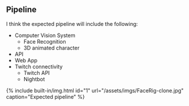 ## Pipeline

I think the expected pipeline will include the following:
* Computer Vision System
    * Face Recognition
    * 3D animated character
* API
* Web App
* Twitch connectivity
    * Twitch API
    * Nightbot


{% include built-in/img.html id="1" url="/assets/imgs/FaceRig-clone.jpg" caption="Expected pipeline" %}
